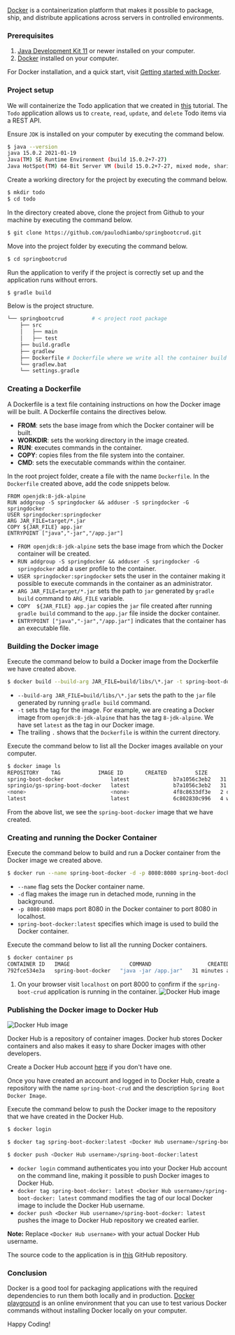 [Docker](https://docs.docker.com) is a containerization platform that makes it possible to package, ship, and distribute applications across servers in controlled environments.
<!--more-->
### Prerequisites
1. [Java Development Kit 11](https://www.oracle.com/java/technologies/javase-jdk15-downloads.html/) or newer installed on your computer.
2. [Docker](https://docs.docker.com/docker-for-windows/install/) installed on your computer.

For Docker installation, and a quick start, visit [Getting started with Docker](/engineering-education/getting-started-with-docker/).

### Project setup
We will containerize the Todo application that we created in [this](/engineering-education/spring-boot-crud-api/) tutorial. The `Todo` application allows us to `create`, `read`, `update`, and `delete` Todo items via a REST API.

Ensure `JDK` is installed on your computer by executing the command below.

```bash
$ java --version
java 15.0.2 2021-01-19
Java(TM) SE Runtime Environment (build 15.0.2+7-27)
Java HotSpot(TM) 64-Bit Server VM (build 15.0.2+7-27, mixed mode, sharing)

```

Create a working directory for the project by executing the command below.
```bash
$ mkdir todo
$ cd todo
```
In the directory created above, clone the project from Github to your machine by executing the command below.

```bash
$ git clone https://github.com/paulodhiambo/springbootcrud.git
```
Move into the project folder by executing the command below.
```bash
$ cd springbootcrud
```
Run the application to verify if the project is correctly set up and the application runs without errors.
```bash
$ gradle build
```

Below is the project structure.
```bash
└── springbootcrud         # < project root package
    ├── src
    │   ├── main
    │   ├── test
    ├── build.gradle
    ├── gradlew
    ├── Dockerfile # Dockerfile where we write all the container build instructions
    └── gradlew.bat    
    └── settings.gradle
```

### Creating a Dockerfile
A Dockerfile is a text file containing instructions on how the Docker image will be built. A Dockerfile contains the directives below.
- **FROM**: sets the base image from which the Docker container will be built.
- **WORKDIR**: sets the working directory in the image created.
- **RUN**: executes commands in the container. 
- **COPY**: copies files from the file system into the container.
- **CMD**: sets the executable commands within the container.

In the root project folder, create a file with the name `Dockerfile`.
In the `Dockerfile` created above, add the code snippets below.

```Docker
FROM openjdk:8-jdk-alpine
RUN addgroup -S springdocker && adduser -S springdocker -G springdocker
USER springdocker:springdocker
ARG JAR_FILE=target/*.jar
COPY ${JAR_FILE} app.jar
ENTRYPOINT ["java","-jar","/app.jar"]
```

- `FROM openjdk:8-jdk-alpine` sets the base image from which the Docker container will be created.
- `RUN addgroup -S springdocker && adduser -S springdocker -G springdocker` add a user profile to the container.
- `USER springdocker:springdocker` sets the user in the container making it possible to execute commands in the container as an administrator.
- `ARG JAR_FILE=target/*.jar` sets the path to `jar` generated by `gradle build` command to `ARG_FILE` variable.
- `COPY  ${JAR_FILE} app.jar` copies the `jar` file created after running `gradle build` command to the `app.jar` file inside the docker container.
- `ENTRYPOINT ["java","-jar","/app.jar"]` indicates that the container has an executable file.

### Building the Docker image
Execute the command below to build a Docker image from the Dockerfile we have created above.

```bash
$ docker build --build-arg JAR_FILE=build/libs/\*.jar -t spring-boot-docker:latest .
```
- `--build-arg JAR_FILE=build/libs/\*.jar` sets the path to the `jar` file generated by running `gradle build` command.
- `-t` sets the tag for the image. For example, we are creating a Docker image from `openjdk:8-jdk-alpine` that has the tag `8-jdk-alpine`. We have set `latest` as the tag in our Docker image.
- The trailing `.` shows that the `Dockerfile` is within the current directory.
  
Execute the command below to list all the Docker images available on your computer.
```bash
$ docker image ls
REPOSITORY    TAG            IMAGE ID       CREATED         SIZE
spring-boot-docker               latest              b7a1056c3eb2   31 minutes ago   143MB
springio/gs-spring-boot-docker   latest              b7a1056c3eb2   31 minutes ago   143MB
<none>                           <none>              4f8c8633df3e   2 days ago       105MB
latest                           latest              6c802830c996   4 weeks ago      414MB

```

From the above list, we see the `spring-boot-docker` image that we have created.

### Creating and running the Docker Container
Execute the command below to build and run a Docker container from the Docker image we created above.

```bash
$ docker run --name spring-boot-docker -d -p 8080:8080 spring-boot-docker:latest
```
- `--name` flag sets the Docker container name.
- `-d` flag makes the image run in detached mode, running in the background.
- `-p 8080:8080` maps port 8080 in the Docker container to port 8080 in localhost.
- `spring-boot-docker:latest` specifies which image is used to build the Docker container. 

Execute the command below to list all the running Docker containers.
```bash
$ docker container ps
CONTAINER ID   IMAGE                   COMMAND                  CREATED       STATUS       PORTS                        NAMES
792fce534e3a   spring-boot-docker   "java -jar /app.jar"   31 minutes ago   Up 31 minutes   0.0.0.0:8080->8080/tcp   spring-boot-docker

```

1. On your browser visit `localhost` on port 8000 to confirm if the `spring-boot-crud` application is running in the container.
![Docker Hub image](/engineering-education/spring-docker/docker_get.png)

### Publishing the Docker image to Docker Hub
![Docker Hub image](/engineering-education/spring-docker/docker_create.png)

Docker Hub is a repository of container images. Docker hub stores Docker containers and also makes it easy to share Docker images with other developers.

Create a Docker Hub account [here](https://hub.docker.com/) if you don't have one.

Once you have created an account and logged in to Docker Hub, create a repository with the name `spring-boot-crud` and the description `Spring Boot Docker Image`.

Execute the command below to push the Docker image to the repository that we have created in the Docker Hub.

```bash
$ docker login

$ docker tag spring-boot-docker:latest <Docker Hub username>/spring-boot-docker:latest

$ docker push <Docker Hub username>/spring-boot-docker:latest
```

- `docker login` command authenticates you into your Docker Hub account on the command line, making it possible to push Docker images to Docker Hub.
- `docker tag spring-boot-docker: latest <Docker Hub username>/spring-boot-docker: latest` command modifies the tag of our local Docker image to include the Docker Hub username.
- `docker push <Docker Hub username>/spring-boot-docker: latest` pushes the image to Docker Hub repository we created earlier.

**Note:** Replace `<Docker Hub username>` with your actual Docker Hub username.

The source code to the application is in [this](https://github.com/paulodhiambo/django_todo/tree/token_auth) GitHub repository.

### Conclusion
Docker is a good tool for packaging applications with the required dependencies to run them both locally and in production. [Docker playground](https://labs.play-with-docker.com/) is an online environment that you can use to test various Docker commands without installing Docker locally on your computer.

Happy Coding!